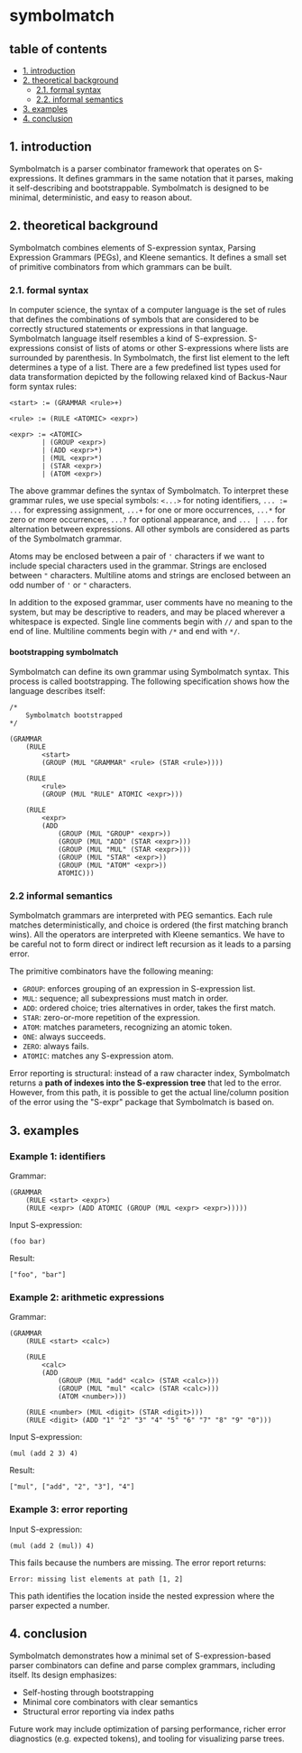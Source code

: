 # symbolmatch

## table of contents

- [1. introduction](#1-introduction)  
- [2. theoretical background](#2-theoretical-background)  
    - [2.1. formal syntax](#21-formal-syntax)  
    - [2.2. informal semantics](#22-informal-semantics)  
- [3. examples](#3-examples)  
- [4. conclusion](#4-conclusion)  

## 1. introduction

Symbolmatch is a parser combinator framework that operates on S-expressions. It defines grammars in the same notation that it parses, making it self-describing and bootstrappable. Symbolmatch is designed to be minimal, deterministic, and easy to reason about.  

## 2. theoretical background

Symbolmatch combines elements of S-expression syntax, Parsing Expression Grammars (PEGs), and Kleene semantics. It defines a small set of primitive combinators from which grammars can be built.  

### 2.1. formal syntax

In computer science, the syntax of a computer language is the set of rules that defines the combinations of symbols that are considered to be correctly structured statements or expressions in that language. Symbolmatch language itself resembles a kind of S-expression. S-expressions consist of lists of atoms or other S-expressions where lists are surrounded by parenthesis. In Symbolmatch, the first list element to the left determines a type of a list. There are a few predefined list types used for data transformation depicted by the following relaxed kind of Backus-Naur form syntax rules:

```
<start> := (GRAMMAR <rule>+)

<rule> := (RULE <ATOMIC> <expr>)

<expr> := <ATOMIC>
        | (GROUP <expr>)
        | (ADD <expr>*)
        | (MUL <expr>*)
        | (STAR <expr>)
        | (ATOM <expr>)
```

The above grammar defines the syntax of Symbolmatch. To interpret these grammar rules, we use special symbols: `<...>` for noting identifiers, `... := ...` for expressing assignment, `...+` for one or more occurrences, `...*` for zero or more occurrences, `...?` for optional appearance, and `... | ...` for alternation between expressions. All other symbols are considered as parts of the Symbolmatch grammar.

Atoms may be enclosed between a pair of `'` characters if we want to include special characters used in the grammar. Strings are enclosed between `"` characters. Multiline atoms and strings are enclosed between an odd number of `'` or `"` characters. 
 
In addition to the exposed grammar, user comments have no meaning to the system, but may be descriptive to readers, and may be placed wherever a whitespace is expected. Single line comments begin with `//` and span to the end of line. Multiline comments begin with `/*` and end with `*/`.

#### bootstrapping symbolmatch

Symbolmatch can define its own grammar using Symbolmatch syntax. This process is called bootstrapping. The following specification shows how the language describes itself:

```
/*
    Symbolmatch bootstrapped
*/

(GRAMMAR
    (RULE
        <start>
        (GROUP (MUL "GRAMMAR" <rule> (STAR <rule>))))

    (RULE
        <rule>
        (GROUP (MUL "RULE" ATOMIC <expr>)))

    (RULE
        <expr>
        (ADD
            (GROUP (MUL "GROUP" <expr>))
            (GROUP (MUL "ADD" (STAR <expr>)))
            (GROUP (MUL "MUL" (STAR <expr>)))
            (GROUP (MUL "STAR" <expr>))
            (GROUP (MUL "ATOM" <expr>))
            ATOMIC)))
```

### 2.2 informal semantics

Symbolmatch grammars are interpreted with PEG semantics. Each rule matches deterministically, and choice is ordered (the first matching branch wins). All the operators are interpreted with Kleene semantics. We have to be careful not to form direct or indirect left recursion as it leads to a parsing error.

The primitive combinators have the following meaning:

- `GROUP`: enforces grouping of an expression in S-expression list.  
- `MUL`: sequence; all subexpressions must match in order.  
- `ADD`: ordered choice; tries alternatives in order, takes the first match.  
- `STAR`: zero-or-more repetition of the expression.  
- `ATOM`: matches parameters, recognizing an atomic token.  
- `ONE`: always succeeds.  
- `ZERO`: always fails.  
- `ATOMIC`: matches any S-expression atom.  

Error reporting is structural: instead of a raw character index, Symbolmatch returns a **path of indexes into the S-expression tree** that led to the error. However, from this path, it is possible to get the actual line/column position of the error using the "S-expr" package that Symbolmatch is based on.  

## 3. examples

### Example 1: identifiers

Grammar:

```
(GRAMMAR
    (RULE <start> <expr>)
    (RULE <expr> (ADD ATOMIC (GROUP (MUL <expr> <expr>)))))
```

Input S-expression:

```
(foo bar)
```

Result:

```
["foo", "bar"]
```

### Example 2: arithmetic expressions

Grammar:

```
(GRAMMAR
    (RULE <start> <calc>)
    
    (RULE
        <calc>
        (ADD
            (GROUP (MUL "add" <calc> (STAR <calc>)))
            (GROUP (MUL "mul" <calc> (STAR <calc>)))
            (ATOM <number>)))
            
    (RULE <number> (MUL <digit> (STAR <digit>)))
    (RULE <digit> (ADD "1" "2" "3" "4" "5" "6" "7" "8" "9" "0")))
```

Input S-expression:

```
(mul (add 2 3) 4)
```

Result:

```
["mul", ["add", "2", "3"], "4"]
```

### Example 3: error reporting

Input S-expression:

```
(mul (add 2 (mul)) 4)
```

This fails because the numbers are missing. The error report returns:

```
Error: missing list elements at path [1, 2]
```

This path identifies the location inside the nested expression where the parser expected a number.

## 4. conclusion

Symbolmatch demonstrates how a minimal set of S-expression-based parser combinators can define and parse complex grammars, including itself. Its design emphasizes:

- Self-hosting through bootstrapping  
- Minimal core combinators with clear semantics  
- Structural error reporting via index paths  

Future work may include optimization of parsing performance, richer error diagnostics (e.g. expected tokens), and tooling for visualizing parse trees.
